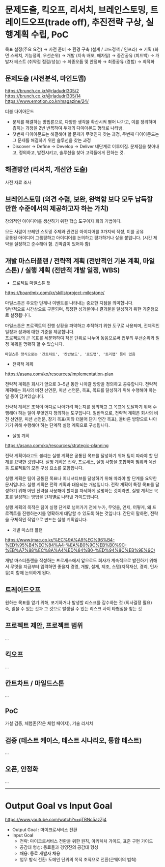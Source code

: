 # 문제도출, 킥오프, 리서치, 브레인스토밍, 트레이드오프(trade off), 추진전략 구상, 실행계획 수립, PoC

목표 설정(주요 요건) →
사전 준비 →
환경 구축 (설계 / 코드정책 / 인프라) →
기획 (화면 스케치, 기능정의, 우선순위) →
개발 (지속 배포, 애자일) →
중간공유 (피드백) →
개발자 테스트 (취약점 점검/성능) →
최종오픔 및 안정화 →
최종공유 (경험) →
최적화

## 문제도출 (사전분석, 마인드맵)

https://brunch.co.kr/@rladudrl305/2  
https://brunch.co.kr/@rladudrl305/14  
https://www.emotion.co.kr/magazine/24/

더블 다이아몬드

- 문제를 해결하는 방법론으로, 다양한 생각을 확산시켜 뻗어 나가고, 이를 정리하며 좁히는 과정을 2번 반복하여 두개의 다이아몬드 형태로 나타냄.
- 첫번째 다이아몬드는 해결해야 할 문제가 무엇인지 찾는 과정, 두번째 다이아몬드는 그 문제를 해결하기 위한 솔루션을 찾는 과정
- Discover → Define → Develop → Deliver 네단계로 이루어짐. 문제점을 찾아내고, 정의하고, 발전시키고, 솔루션을 찾아 고객들에게 전하는 것.

## 해결방안 (리서치, 개선안 도출)

사전 자료 조사

## 브레인스토밍 (의견 수렴, 보완, 완벽함 보다 모두 납득할 만한 수준에서의 제공하고자 하는 가치)

창의적인 아이디어를 생산하기 위한 학습 도구이자 회의 기법이다.

모든 사람이 브레인 스토밍 주제와 관련된 아이디어를 3가지씩 작성, 이를 공유  
공통된 아이디어 그룹핑하고 아이디어를 논의하고 평가하거나 살을 붙입니다. (시간 제약을 설정하고 준수해야 함. 긴박감이 있어야 함)

## 개발 마스터플랜 / 전략적 계획 (전반적인 기본 계획, 마일스톤) / 실행 계획 (전반적 개발 일정, WBS)

- 프로젝트 마일스톤 뜻

https://boardmix.com/kr/skills/project-milestone/

마일스톤은 주요한 단계나 이벤트를 나타내는 중요한 지점을 의미합니다.  
일반적으로 시간상으로 구분되며, 특정한 성과물이나 결과물을 달성하기 위한 기준점으로 설정됩니다.

마일스톤은 프로젝트의 진행 상황을 파악하고 추적하기 위한 도구로 사용되며, 전체적인 일정과 성과에 대한 기준을 제공합니다.  
프로젝트의 큰 목표를 세분화하여 작은 단위로 나누어 놓음으로써 업무의 우선순위와 일정 계획을 명확히 할 수 있습니다.

`마일스톤 양식으로는 '간트차트', '칸반보드', '로드맵', '트리맵' 등이 있음`

- 전략적 계획

https://asana.com/ko/resources/implementation-plan

전략적 계획은 회사가 앞으로 3~5년 동안 나아갈 방향을 정의하고 공유합니다. 전략적 계획에는 회사의 비전 선언문, 미션 선언문, 목표, 목표를 달성하기 위해 수행해야 하는 일 등이 담겨있습니다.

전략적 계획은 조직이 어디로 나아가려 하는지를 정의하고 그 목표에 도달하기 위해 수행해야 하는 일이 무엇인지 정의하는 도구입니다. 일반적으로, 전략적 계획은 회사의 비전 선언문, 미션 선언문, 장기 목표(이와 더불어 단기 연간 목표), 올바른 방향으로 나아가기 위해 수행해야 하는 단계적 실행 계획으로 구성됩니다.

- 실행 계획

https://asana.com/ko/resources/strategic-planning

전략 계획이라고도 불리는 실행 계획은 공통된 목표를 달성하기 위해 팀이 따라야 할 단계를 요약한 것입니다. 실행 계획은 전략, 프로세스, 실행 사항을 조합하며 범위와 예산 등 프로젝트의 모든 구성 요소를 포함합니다.

실행 계획은 팀이 공통된 목표나 이니셔티브를 달성하기 위해 따라야 할 단계를 요약한 문서입니다. 실행 계획은 전략 계획과 대응되는 개념입니다. 전략 계획이 특정 목표를 달성하기 위해 어떤 전략을 사용해야 할지를 자세하게 설명하는 것이라면, 실행 계획은 목표를 달성하는 방법을 단계별로 나타낸 가이드입니다.

실행 계획의 목적은 팀이 실행 단계로 넘어가기 전에 누가, 무엇을, 언제, 어떻게, 왜 프로젝트를 진행하는지를 명확하게 대답할 수 있도록 하는 것입니다. 간단히 말하면, 전략을 구체적인 작업으로 만드는 실행 계획입니다.

- 개발 마스터 플랜

https://www.jmac.co.kr/%EC%9A%A9%EC%96%B4-%ED%95%B4%EC%84%A4-%EA%B0%9C%EB%B0%9C-%EB%A7%88%EC%8A%A4%ED%84%B0-%ED%94%8C%EB%9E%9C/

개발 마스터플랜을 작성하는 프로세스에서 앞으로도 회사가 계속적으로 발전하기 위해서 무엇을 지금부터 입력하면 좋을지 경영, 개발, 설계, 제조, 스탭(지적재산, 경리, 인사 등)이 함께 논의하게 된다.

## 트레이드오프

원하는 목표를 얻기 위해, 포기하거나 발생할 리스크를 감수하는 것 (의사결정 필요)  
즉, 얻을 수 있는 것과 그 것으로 발생될 수 있는 리스크 사이 타협점을 찾는 것

## 프로젝트 제안, 프로젝트 범위

...

## 킥오프

...

## 칸트차트 / 마일드스톤

...

## PoC

가설 검증, 체험존(작은 체험 페이지), 기술 리서치

## 검증 (테스트 케이스, 테스트 시나리오, 통합 테스트)

...

## 오픈, 안정화

...

---

# Output Goal vs Input Goal

https://www.youtube.com/watch?v=qTBNc5azZj4

- Output Goal : 마이크로서비스 전환
- Input Goal
  - 전략: 마이크로서비스 전환을 위한 원칙, 아키텍처 가이드, 표준 구현 가이드
  - 공감대 형성: 동료들과 경영진의 공감대 형성
  - 채용: 동료 개발자 채용
  - 업무 방식 전환: 도메인 단위의 목적 조직으로 전환(콘웨이의 법칙)
